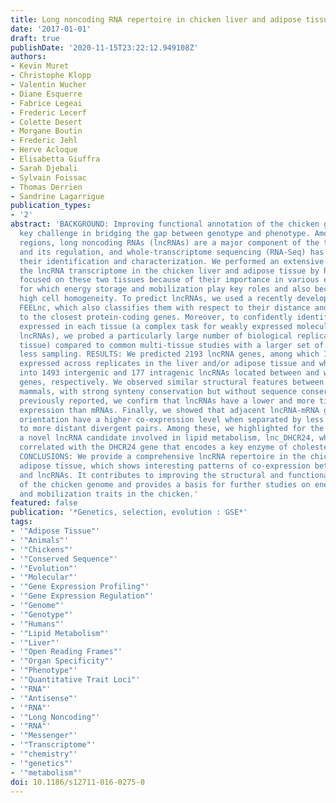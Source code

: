 ```yaml
---
title: Long noncoding RNA repertoire in chicken liver and adipose tissue.
date: '2017-01-01'
draft: true
publishDate: '2020-11-15T23:22:12.949108Z'
authors:
- Kevin Muret
- Christophe Klopp
- Valentin Wucher
- Diane Esquerre
- Fabrice Legeai
- Frederic Lecerf
- Colette Desert
- Morgane Boutin
- Frederic Jehl
- Herve Acloque
- Elisabetta Giuffra
- Sarah Djebali
- Sylvain Foissac
- Thomas Derrien
- Sandrine Lagarrigue
publication_types:
- '2'
abstract: 'BACKGROUND: Improving functional annotation of the chicken genome is a
  key challenge in bridging the gap between genotype and phenotype. Among all transcribed
  regions, long noncoding RNAs (lncRNAs) are a major component of the transcriptome
  and its regulation, and whole-transcriptome sequencing (RNA-Seq) has greatly improved
  their identification and characterization. We performed an extensive profiling of
  the lncRNA transcriptome in the chicken liver and adipose tissue by RNA-Seq. We
  focused on these two tissues because of their importance in various economical traits
  for which energy storage and mobilization play key roles and also because of their
  high cell homogeneity. To predict lncRNAs, we used a recently developed tool called
  FEELnc, which also classifies them with respect to their distance and strand orientation
  to the closest protein-coding genes. Moreover, to confidently identify the genes/transcripts
  expressed in each tissue (a complex task for weakly expressed molecules such as
  lncRNAs), we probed a particularly large number of biological replicates (16 per
  tissue) compared to common multi-tissue studies with a larger set of tissues but
  less sampling. RESULTS: We predicted 2193 lncRNA genes, among which 1670 were robustly
  expressed across replicates in the liver and/or adipose tissue and which were classified
  into 1493 intergenic and 177 intragenic lncRNAs located between and within protein-coding
  genes, respectively. We observed similar structural features between chickens and
  mammals, with strong synteny conservation but without sequence conservation. As
  previously reported, we confirm that lncRNAs have a lower and more tissue-specific
  expression than mRNAs. Finally, we showed that adjacent lncRNA-mRNA genes in divergent
  orientation have a higher co-expression level when separated by less than 1 kb compared
  to more distant divergent pairs. Among these, we highlighted for the first time
  a novel lncRNA candidate involved in lipid metabolism, lnc_DHCR24, which is highly
  correlated with the DHCR24 gene that encodes a key enzyme of cholesterol biosynthesis.
  CONCLUSIONS: We provide a comprehensive lncRNA repertoire in the chicken liver and
  adipose tissue, which shows interesting patterns of co-expression between mRNAs
  and lncRNAs. It contributes to improving the structural and functional annotation
  of the chicken genome and provides a basis for further studies on energy storage
  and mobilization traits in the chicken.'
featured: false
publication: '*Genetics, selection, evolution : GSE*'
tags:
- '"Adipose Tissue"'
- '"Animals"'
- '"Chickens"'
- '"Conserved Sequence"'
- '"Evolution"'
- '"Molecular"'
- '"Gene Expression Profiling"'
- '"Gene Expression Regulation"'
- '"Genome"'
- '"Genotype"'
- '"Humans"'
- '"Lipid Metabolism"'
- '"Liver"'
- '"Open Reading Frames"'
- '"Organ Specificity"'
- '"Phenotype"'
- '"Quantitative Trait Loci"'
- '"RNA"'
- '"Antisense"'
- '"RNA"'
- '"Long Noncoding"'
- '"RNA"'
- '"Messenger"'
- '"Transcriptome"'
- '"chemistry"'
- '"genetics"'
- '"metabolism"'
doi: 10.1186/s12711-016-0275-0
---
```


